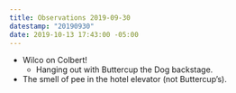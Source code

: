 ```yaml
---
title: Observations 2019-09-30
datestamp: "20190930"
date: 2019-10-13 17:43:00 -05:00
---
```


- Wilco on Colbert!
	- Hanging out with Buttercup the Dog backstage.
- The smell of pee in the hotel elevator (not Buttercup’s).
